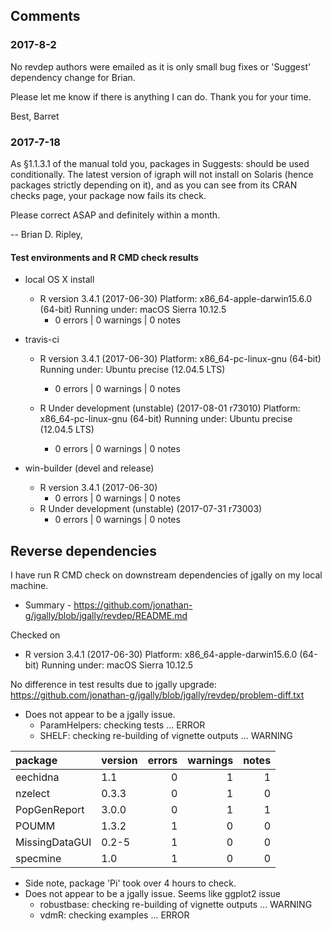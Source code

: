 
## Comments

### 2017-8-2

No revdep authors were emailed as it is only small bug fixes or 'Suggest' dependency change for Brian.

Please let me know if there is anything I can do.  Thank you for your time.

Best,
Barret


### 2017-7-18

As §1.1.3.1 of the manual told you, packages in Suggests: should be used
conditionally.  The latest version of igraph will not install on Solaris
(hence packages strictly depending on it), and as you can see from its
CRAN checks page, your package now fails its check.

Please correct ASAP and definitely within a month.

--
Brian D. Ripley,



#### Test environments and R CMD check results

* local OS X install
  * R version 3.4.1 (2017-06-30)
    Platform: x86_64-apple-darwin15.6.0 (64-bit)
    Running under: macOS Sierra 10.12.5
    * 0 errors | 0 warnings | 0 notes

* travis-ci
  * R version 3.4.1 (2017-06-30)
    Platform: x86_64-pc-linux-gnu (64-bit)
    Running under: Ubuntu precise (12.04.5 LTS)
    * 0 errors | 0 warnings | 0 notes

  * R Under development (unstable) (2017-08-01 r73010)
    Platform: x86_64-pc-linux-gnu (64-bit)
    Running under: Ubuntu precise (12.04.5 LTS)
    * 0 errors | 0 warnings | 0 notes

* win-builder (devel and release)
  * R version 3.4.1 (2017-06-30)
    * 0 errors | 0 warnings | 0 notes
  * R Under development (unstable) (2017-07-31 r73003)
    * 0 errors | 0 warnings | 0 notes


## Reverse dependencies
I have run R CMD check on downstream dependencies of jgally on my local machine.
* Summary - https://github.com/jonathan-g/jgally/blob/jgally/revdep/README.md

Checked on
  * R version 3.4.1 (2017-06-30)
    Platform: x86_64-apple-darwin15.6.0 (64-bit)
    Running under: macOS Sierra 10.12.5

No difference in test results due to jgally upgrade: <https://github.com/jonathan-g/jgally/blob/jgally/revdep/problem-diff.txt>


* Does not appear to be a jgally issue.
  * ParamHelpers: checking tests ... ERROR
  * SHELF: checking re-building of vignette outputs ... WARNING

|package        |version | errors| warnings| notes|
|:--------------|:-------|------:|--------:|-----:|
|eechidna       |1.1     |      0|        1|     1| - vignette building
|nzelect        |0.3.3   |      0|        1|     0| - vignette building
|PopGenReport   |3.0.0   |      0|        1|     1| - due to missing package dependencies
|POUMM          |1.3.2   |      1|        0|     0| - can not install source package
|MissingDataGUI |0.2-5   |      1|        0|     0| - can not install dependencies
|specmine       |1.0     |      1|        0|     0| - can not install dependencies

* Side note, package 'Pi' took over 4 hours to check.
* Does not appear to be a jgally issue. Seems like ggplot2 issue
  * robustbase: checking re-building of vignette outputs ... WARNING
  * vdmR: checking examples ... ERROR
